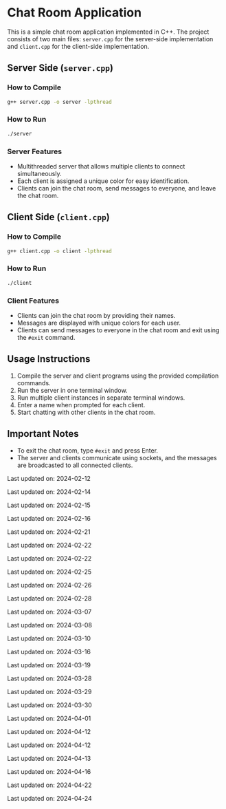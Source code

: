 # Chat Room Application

This is a simple chat room application implemented in C++. The project consists of two main files: `server.cpp` for the server-side implementation and `client.cpp` for the client-side implementation.

## Server Side (`server.cpp`)

### How to Compile

```bash
g++ server.cpp -o server -lpthread
```

### How to Run

```bash
./server
```

### Server Features
- Multithreaded server that allows multiple clients to connect simultaneously.
- Each client is assigned a unique color for easy identification.
- Clients can join the chat room, send messages to everyone, and leave the chat room.

## Client Side (`client.cpp`)

### How to Compile

```bash
g++ client.cpp -o client -lpthread
```

### How to Run

```bash
./client
```

### Client Features
- Clients can join the chat room by providing their names.
- Messages are displayed with unique colors for each user.
- Clients can send messages to everyone in the chat room and exit using the `#exit` command.

## Usage Instructions

1. Compile the server and client programs using the provided compilation commands.
2. Run the server in one terminal window.
3. Run multiple client instances in separate terminal windows.
4. Enter a name when prompted for each client.
5. Start chatting with other clients in the chat room.

## Important Notes

- To exit the chat room, type `#exit` and press Enter.
- The server and clients communicate using sockets, and the messages are broadcasted to all connected clients.



Last updated on: 2024-02-12

Last updated on: 2024-02-14

Last updated on: 2024-02-15

Last updated on: 2024-02-16

Last updated on: 2024-02-21

Last updated on: 2024-02-22

Last updated on: 2024-02-22

Last updated on: 2024-02-25

Last updated on: 2024-02-26

Last updated on: 2024-02-28

Last updated on: 2024-03-07

Last updated on: 2024-03-08

Last updated on: 2024-03-10

Last updated on: 2024-03-16

Last updated on: 2024-03-19

Last updated on: 2024-03-28

Last updated on: 2024-03-29

Last updated on: 2024-03-30

Last updated on: 2024-04-01

Last updated on: 2024-04-12

Last updated on: 2024-04-12

Last updated on: 2024-04-13

Last updated on: 2024-04-16

Last updated on: 2024-04-22

Last updated on: 2024-04-24